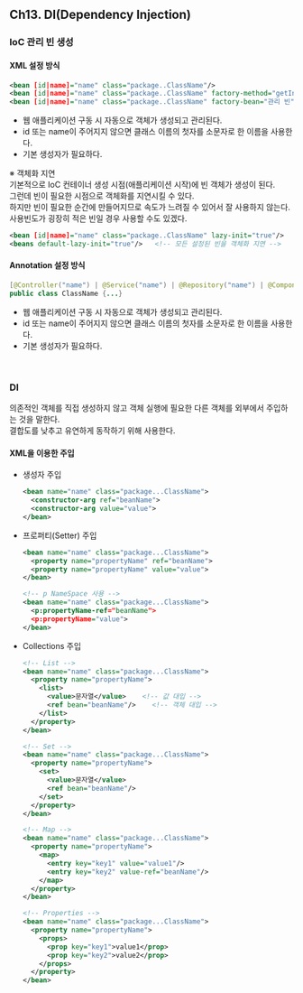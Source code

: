 ## Ch13. DI(Dependency Injection)
### IoC 관리 빈 생성
#### XML 설정 방식
```xml
<bean [id|name]="name" class="package..ClassName"/>
<bean [id|name]="name" class="package..ClassName" factory-method="getInstance"/>   <!-- static 메소드 이용 -->
<bean [id|name]="name" class="package..ClassName" factory-bean="관리 빈" factory-method="getInstance"/>   <!-- 관리 빈의 메소드 이용 -->
```
- 웹 애플리케이션 구동 시 자동으로 객체가 생성되고 관리된다.
- id 또는 name이 주어지지 않으면 클래스 이름의 첫자를 소문자로 한 이름을 사용한다.
- 기본 생성자가 필요하다.

※ 객체화 지연  
기본적으로 IoC 컨테이너 생성 시점(애플리케이션 시작)에 빈 객체가 생성이 된다.  
그런데 빈이 필요한 시점으로 객체화를 지연시킬 수 있다.  
하지만 빈이 필요한 순간에 만들어지므로 속도가 느려질 수 있어서 잘 사용하지 않는다.  
사용빈도가 굉장히 적은 빈일 경우 사용할 수도 있겠다.
```xml
<bean [id|name]="name" class="package..ClassName" lazy-init="true"/>    <!-- 지정한 빈을 객체화 지연 -->
<beans default-lazy-init="true"/>   <!-- 모든 설정된 빈을 객체화 지연 -->
```

#### Annotation 설정 방식
```java
[@Controller("name") | @Service("name") | @Repository("name") | @Component("name")]
public class ClassName {...}
```
- 웹 애플리케이션 구동 시 자동으로 객체가 생성되고 관리된다.
- id 또는 name이 주어지지 않으면 클래스 이름의 첫자를 소문자로 한 이름을 사용한다.
- 기본 생성자가 필요하다.

<br/>

### DI
의존적인 객체를 직접 생성하지 않고 객체 실행에 필요한 다른 객체를 외부에서 주입하는 것을 말한다.  
결합도를 낮추고 유연하게 동작하기 위해 사용한다.

#### XML을 이용한 주입
- 생성자 주입
  ```xml
  <bean name="name" class="package...ClassName">
    <constructor-arg ref="beanName">
    <constructor-arg value="value">
  </bean>
  ```
  
- 프로퍼티(Setter) 주입
  ```xml
  <bean name="name" class="package...ClassName">
    <property name="propertyName" ref="beanName">
    <property name="propertyName" value="value">
  </bean>

  <!-- p NameSpace 사용 -->
  <bean name="name" class="package...ClassName">
    <p:propertyName-ref="beanName">
    <p:propertyName="value">
  </bean>
  ```
  
- Collections 주입
  ```xml
  <!-- List -->
  <bean name="name" class="package...ClassName">
    <property name="propertyName">
      <list>
        <value>문자열</value>    <!-- 값 대입 -->
        <ref bean="beanName"/>    <!-- 객체 대입 -->
      </list>
    </property>
  </bean>

  <!-- Set -->
  <bean name="name" class="package...ClassName">
    <property name="propertyName">
      <set>
        <value>문자열</value>
        <ref bean="beanName"/>
      </set>
    </property>
  </bean>

  <!-- Map -->
  <bean name="name" class="package...ClassName">
    <property name="propertyName">
      <map>
        <entry key="key1" value="value1"/>
        <entry key="key2" value-ref="beanName"/>
      </map>
    </property>
  </bean>

  <!-- Properties -->
  <bean name="name" class="package...ClassName">
    <property name="propertyName">
      <props>
        <prop key="key1">value1</prop>
        <prop key="key2">value2</prop>
      </props>
    </property>
  </bean>
  ```
